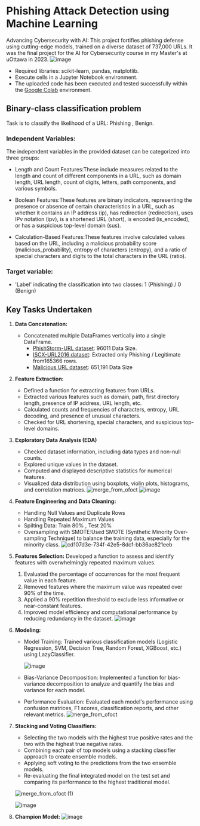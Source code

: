 # **Phishing Attack Detection using Machine Learning**
Advancing Cybersecurity with AI: This project fortifies phishing defense using cutting-edge models, trained on a diverse dataset of 737,000 URLs. It was the final project for the AI for Cybersecurity course in my Master's at uOttawa in 2023.
![image](https://github.com/RimTouny/Phishing-Attack-Detection-using-Machine-Learning/assets/48333870/e1bbec1b-c00d-4e98-969f-82db3805a538)


- Required libraries: scikit-learn, pandas, matplotlib.
- Execute cells in a Jupyter Notebook environment.
- The uploaded code has been executed and tested successfully within the [Google Colab](https://colab.google/) environment.


## Binary-class classification problem
Task is to classify the likelihood of a URL: Phishing , Benign.

### Independent Variables:
 The independent variables in the provided dataset can be categorized into three groups:
   + Length and Count Features:These include measures related to the length and count of different components in a URL, such as domain length, URL length, count of digits, letters, path components, and various symbols.

   + Boolean Features:These features are binary indicators, representing the presence or absence of certain characteristics in a URL, such as whether it contains an IP address (ip), has redirection (redirection), uses IPv notation (ipv), is a shortened URL (short), is encoded (is_encoded), or has a suspicious top-level domain (sus).
     
   + Calculation-Based Features:These features involve calculated values based on the URL, including a malicious probability score (malicious_probability), entropy of characters (entropy), and a ratio of special characters and digits to the total characters in the URL (ratio).
     
### Target variable:
   +	'Label' indicating the classification into two classes: 1 (Phishing) / 0 (Benign)

## **Key Tasks Undertaken**

1. **Data Concatenation:**
    - Concatenated multiple DataFrames vertically into a single DataFrame.
      + [PhishStorm-URL dataset](https://research.aalto.fi/en/datasets/phishstorm-phishing-legitimate-url-dataset#:~:text=The%20dataset%20contains%2096%2C018%20URLs,%3A%20legitimate%20%2F%201%3Aphishing.): 96011 Data Size.
      + [ISCX-URL2016 dataset](https://www.unb.ca/cic/datasets/url-2016.html): Extracted only Phishing / Legitimate from165366 rows.
      + [Malicious URL dataset](https://www.kaggle.com/sid321axn/malicious-urls-dataset.): 651,191 Data Size

2. **Feature Extraction:**
    - Defined a function for extracting features from URLs.
    - Extracted various features such as domain, path, first directory length, presence of IP address, URL length, etc.
    - Calculated counts and frequencies of characters, entropy, URL decoding, and presence of unusual characters.
    - Checked for URL shortening, special characters, and suspicious top-level domains.
  
3. **Exploratory Data Analysis (EDA)**
   - Checked dataset information, including data types and non-null counts.
   - Explored unique values in the dataset.
   - Computed and displayed descriptive statistics for numerical features.
   - Visualized data distribution using boxplots, violin plots, histograms, and correlation matrices.
     ![merge_from_ofoct](https://github.com/RimTouny/Phishing-Attack-Detection-using-Machine-Learning/assets/48333870/8d073d3c-378a-478e-9cd5-da7beaa389ee)
     ![image](https://github.com/RimTouny/Phishing-Attack-Detection-using-Machine-Learning/assets/48333870/3e908238-3f1d-423c-b64a-380a58d02922)

4. **Feature Engineering and Data Cleaning:**
   - Handling Null Values and Duplicate Rows
   - Handling Repeated Maximum Values
   - Spilting Data: Train 80% , Test 20%
   - Oversampling with SMOTE:Used SMOTE (Synthetic Minority Over-sampling Technique) to balance the training data, especially for the minority class.
     ![cd107d3e-734f-42e5-8dcf-bb36ae821eeb](https://github.com/RimTouny/Phishing-Attack-Detection-using-Machine-Learning/assets/48333870/8c183957-7e30-4eb0-92a1-49194eacb8c3)

5. **Features Selection:** Developed a function to assess and identify features with overwhelmingly repeated maximum values.
   1. Evaluated the percentage of occurrences for the most frequent value in each feature.
   2. Removed features where the maximum value was repeated over 90% of the time.
   3. Applied a 90% repetition threshold to exclude less informative or near-constant features.
   4. Improved model efficiency and computational performance by reducing redundancy in the dataset.
     ![image](https://github.com/RimTouny/Phishing-Attack-Detection-using-Machine-Learning/assets/48333870/9a04e2bd-66e1-478c-97b3-9f548f4b84d9)

   
6. **Modeling:**
   - Model Training: Trained various classification models (Logistic Regression, SVM, Decision Tree, Random Forest, XGBoost, etc.) using LazyClassifier.

      ![image](https://github.com/RimTouny/Phishing-Attack-Detection-using-Machine-Learning/assets/48333870/f78fea05-d16f-4263-ae84-8257b240520b)

   - Bias-Variance Decomposition: Implemented a function for bias-variance decomposition to analyze and quantify the bias and variance for each model.

   - Performance Evaluation: Evaluated each model's performance using confusion matrices, F1 scores, classification reports, and other relevant metrics.
     ![merge_from_ofoct](https://github.com/RimTouny/Phishing-Attack-Detection-using-Machine-Learning/assets/48333870/9341a57f-79f0-4ccf-a81e-ebb76291a376)

     

7. **Stacking and Voting Classifiers:**
   - Selecting the two models with the highest true positive rates and the two with the highest true negative
rates.
   - Combining each pair of top models using a stacking classifier approach to create ensemble models.
   - Applying soft voting to the predictions from the two ensemble models.
   - Re-evaluating the final integrated model on the test set and comparing its performance to the highest traditional model.
   
   ![merge_from_ofoct (1)](https://github.com/RimTouny/Phishing-Attack-Detection-using-Machine-Learning/assets/48333870/e8bc9d84-eaa7-4db9-8214-a757d0cc7a41)
   
   ![image](https://github.com/RimTouny/Phishing-Attack-Detection-using-Machine-Learning/assets/48333870/0c87e55b-262d-41bd-a23f-976e2ffd51e2)
   

9. **Champion Model:**
    ![image](https://github.com/RimTouny/Phishing-Attack-Detection-using-Machine-Learning/assets/48333870/a42964ae-2160-47f4-b67f-f41952ea0f54)

   

